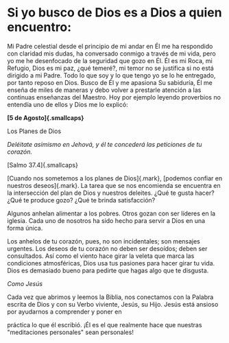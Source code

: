# Si yo busco de Dios es a Dios a quien encuentro:

Mi Padre celestial desde el principio de mi andar en Él me ha respondido
con claridad mis dudas, ha conversado conmigo a través de mi vida, pero
yo me he desenfocado de la seguridad que gozo en Él. Él es mi Roca, mi
Refugio, Dios es mi paz, ¿qué temeré?, mi temor no se justifica si no
está dirigido a mi Padre. Todo lo que soy y lo que tengo yo se lo he
entregado, por tanto reposo en Dios. Busco de Él y me apasiona Su
sabiduría, Él me enseña de miles de maneras y debo volver a prestarle
atención a las continuas enseñanzas del Maestro. Hoy por ejemplo leyendo
proverbios no entendía uno de ellos y Dios me lo explicó:

**[5 de Agosto]{.smallcaps}**

Los Planes de Dios

*Deléitate asimismo en Jehová, y él te concederá las peticiones de tu
corazón.*

[Salmo 37.4]{.smallcaps}

[Cuando nos sometemos a los planes de Dios]{.mark}, [podemos confiar en
nuestros deseos]{.mark}. La tarea que se nos encomienda se encuentra en
la intersección del plan de Dios y nuestros deleites. ¿Qué te gusta
hacer? ¿Qué te produce gozo? ¿Qué te brinda satisfacción?

Algunos anhelan alimentar a los pobres. Otros gozan con ser líderes en
la iglesia. Cada uno de nosotros ha sido hecho para servir a Dios en una
forma única.

Los anhelos de tu corazón, pues, no son incidentales; son mensajes
urgentes. Los deseos de tu corazón no deben ser desoídos; deben ser
consultados. Así como el viento hace girar la veleta que marca las
condiciones atmosféricas, Dios usa tus pasiones para hacer girar tu
vida. Dios es demasiado bueno para pedirte que hagas algo que te
disgusta.

*Como Jesús*

Cada vez que abrimos y leemos la Biblia, nos conectamos con la Palabra
escrita de Dios y con su Verbo viviente, Jesús, su Hijo. Jesús está
ansioso por ayudarnos a comprender y poner en

práctica lo que él escribió. ¡Él es el que realmente hace que nuestras
"meditaciones personales" sean personales!
